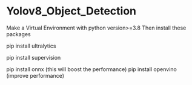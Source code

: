 # Yolov8_Object_Detection

Make a Virtual Environment with python version>=3.8
Then install these packages

pip install ultralytics

pip install supervision

pip install onnx     (this will boost the performance)
pip install openvino  (improve performance)
